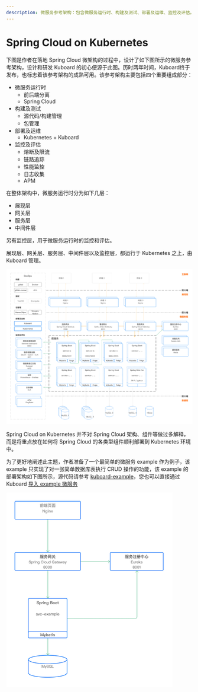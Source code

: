 ```yaml
---
description: 微服务参考架构：包含微服务运行时、构建及测试、部署及运维、监控及评估。设计和研发 Kuboard 的初心便源于此 Spring Cloud 微服务参考架构。
---
```


# Spring Cloud on Kubernetes

下图是作者在落地 Spring Cloud 微架构的过程中，设计了如下图所示的微服务参考架构，设计和研发 Kuboard 的初心便源于此图。历时两年时间，Kuboard终于发布，也标志着该参考架构的成熟可用。该参考架构主要包括四个重要组成部分：

* 微服务运行时
  * 前后端分离
  * Spring Cloud
* 构建及测试
  * 源代码/构建管理
  * 包管理
* 部署及运维
  * Kubernetes + Kuboard
* 监控及评估
  * 熔断及限流
  * 链路追踪
  * 性能监控
  * 日志收集
  * APM

在整体架构中，微服务运行时分为如下几层：
  * 展现层
  * 网关层
  * 服务层
  * 中间件层

另有监控层，用于微服务运行时的监控和评估。

展现层、网关层、服务层、中间件层以及监控层，都运行于 Kubernetes 之上，由 Kuboard 管理。

![image-20190731230110206](./README.assets/image-20190731230110206.png)



Spring Cloud on Kubernetes 并不对 Spring Cloud 架构、组件等做过多解释，而是将重点放在如何将 Spring Cloud 的各类型组件顺利部署到 Kubernetes 环境中。

为了更好地阐述此主题，作者准备了一个最简单的微服务 example 作为例子，该 example 只实现了对一张简单数据库表执行 CRUD 操作的功能，该 example 的部署架构如下图所示，源代码请参考 [kuboard-example](https://github.com/eip-work/kuboard-example)，您也可以直接通过 Kuboard [导入 example 微服务](/guide/example/import.html)

![image-20190801063223432](./README.assets/image-20190801063223432.png)



<div>
<script type='text/javascript' src='https://www.wjx.top/handler/jqemed.ashx?activity=43409534&width=760&source=iframe'></script>
</div>
